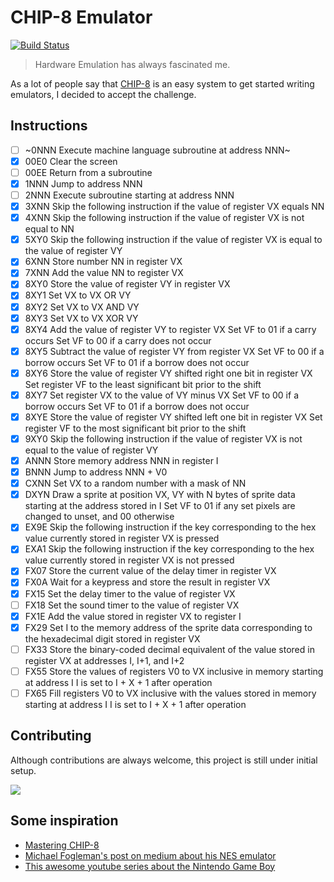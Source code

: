 # CHIP-8 Emulator

[![Build Status](https://travis-ci.org/adrianovalente/chip8-emulator.svg?branch=master)](https://travis-ci.org/adrianovalente/chip8-emulator)

> Hardware Emulation has always fascinated me.

As a lot of people say that [CHIP-8](https://en.wikipedia.org/wiki/CHIP-8) is an easy system to get started writing emulators, I decided to accept the challenge.

## Instructions
- [ ] ~0NNN	Execute machine language subroutine at address NNN~
- [x] 00E0	Clear the screen
- [ ] 00EE	Return from a subroutine
- [x] 1NNN	Jump to address NNN
- [ ] 2NNN	Execute subroutine starting at address NNN
- [x] 3XNN	Skip the following instruction if the value of register VX equals NN
- [x] 4XNN	Skip the following instruction if the value of register VX is not equal to NN
- [x] 5XY0	Skip the following instruction if the value of register VX is equal to the value of register VY
- [x] 6XNN	Store number NN in register VX
- [x] 7XNN	Add the value NN to register VX
- [x] 8XY0	Store the value of register VY in register VX
- [x] 8XY1	Set VX to VX OR VY
- [x] 8XY2	Set VX to VX AND VY
- [x] 8XY3	Set VX to VX XOR VY
- [x] 8XY4	Add the value of register VY to register VX
  Set VF to 01 if a carry occurs
  Set VF to 00 if a carry does not occur
- [x] 8XY5	Subtract the value of register VY from register VX
  Set VF to 00 if a borrow occurs
  Set VF to 01 if a borrow does not occur
- [x] 8XY6	Store the value of register VY shifted right one bit in register VX
  Set register VF to the least significant bit prior to the shift
- [x] 8XY7	Set register VX to the value of VY minus VX
  Set VF to 00 if a borrow occurs
  Set VF to 01 if a borrow does not occur
- [x] 8XYE	Store the value of register VY shifted left one bit in register VX
  Set register VF to the most significant bit prior to the shift
- [x] 9XY0	Skip the following instruction if the value of register VX is not equal to the value of register VY
- [x] ANNN	Store memory address NNN in register I
- [x] BNNN	Jump to address NNN + V0
- [x] CXNN	Set VX to a random number with a mask of NN
- [x] DXYN	Draw a sprite at position VX, VY with N bytes of sprite data starting at the address stored in I
  Set VF to 01 if any set pixels are changed to unset, and 00 otherwise
- [x] EX9E	Skip the following instruction if the key corresponding to the hex value currently stored in register VX is pressed
- [x] EXA1	Skip the following instruction if the key corresponding to the hex value currently stored in register VX is not pressed
- [x] FX07	Store the current value of the delay timer in register VX
- [x] FX0A	Wait for a keypress and store the result in register VX
- [x] FX15	Set the delay timer to the value of register VX
- [ ] FX18	Set the sound timer to the value of register VX
- [x] FX1E	Add the value stored in register VX to register I
- [x] FX29	Set I to the memory address of the sprite data corresponding to the hexadecimal digit stored in register VX
- [ ] FX33	Store the binary-coded decimal equivalent of the value stored in register VX at addresses I, I+1, and I+2
- [ ] FX55	Store the values of registers V0 to VX inclusive in memory starting at address I
  I is set to I + X + 1 after operation
- [ ] FX65	Fill registers V0 to VX inclusive with the values stored in memory starting at address I
  I is set to I + X + 1 after operation

## Contributing

Although contributions are always welcome, this project is still under initial setup.

![](http://24.media.tumblr.com/tumblr_m3x648wxbj1ru99qvo1_500.png)

## Some inspiration

- [Mastering CHIP-8](http://mattmik.com/files/chip8/mastering/chip8.html)
- [Michael Fogleman's post on medium about his NES emulator](https://medium.com/@fogleman/i-made-an-nes-emulator-here-s-what-i-learned-about-the-original-nintendo-2e078c9b28fe)
- [This awesome youtube series about the Nintendo Game Boy](https://www.youtube.com/watch?v=RZUDEaLa5Nw)
